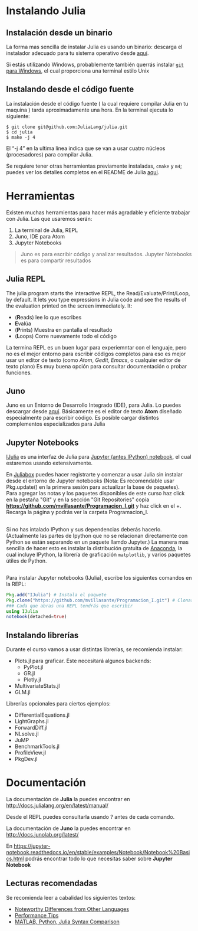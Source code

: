 # Instalando Julia

## Instalación desde un binario

La forma mas sencilla de instalar Julia es usando un binario: descarga el instalador adecuado para tu sistema operativo desde [aquí](http://julialang.org/downloads/).

Si estás utilizando Windows, probablemente también querrás instalar [`git` para Windows](https://msysgit.github.io/), el cual proporciona una terminal estilo Unix

## Instalando desde el código fuente

La instalación desde el código fuente ( la cual requiere compilar Julia en tu maquina ) tarda aproximadamente una hora.
En la terminal ejecuta lo siguiente:

```
$ git clone git@github.com:JuliaLang/julia.git
$ cd julia
$ make -j 4
```
El “-j 4” en la ultima linea indica que se van a usar cuatro núcleos (procesadores) para compilar Julia.

Se requiere tener otras herramientas previamente instaladas, `cmake` y `m4`; puedes ver los detalles completos en el  README de Julia [aqui](https://github.com/JuliaLang/julia).

# Herramientas 
Existen muchas herramientas para hacer más agradable y eficiente trabajar con Julia. Las que usaremos serán:
1. La terminal de Julia, REPL
1. Juno, IDE para Atom
2. Jupyter Notebooks

> Juno es para escribir código y analizar resultados. Jupyter Notebooks es para compartir resultados

## Julia REPL
The julia program starts the interactive REPL, the Read/Evaluate/Print/Loop, by default. It lets you type expressions in Julia code and see the results of the evaluation printed on the screen immediately. It:

* (**R**eads) lee lo que escribes
* **E**valúa 
* (**P**rints) Muestra en pantalla el resultado
* (**L**oops) Corre nuevamente todo el código

La termina REPL es un buen lugar para experiemntar con el lenguaje, pero no es el mejor entorno para escribir códigos completos para eso es mejor usar un editor de texto (como *Atom*, *Gedit*, *Emacs*, o cualquier editor de texto plano)
Es muy buena opción para consultar documentación o probar funciones.

## Juno

Juno es un Entorno de Desarrollo Integrado (IDE), para Julia. Lo puedes descargar desde  [aquí](http://junolab.org).
Básicamente es el editor de texto **Atom** diseñado especialmente para escribir código. Es posible cargar distintos complementos especializados para Julia

## Jupyter Notebooks

[IJulia](https://github.com/JuliaLang/IJulia.jl) es una interfaz de Julia para [Jupyter (antes IPython) notebook](http://ipython.org/), el cual estaremos usando extensivamente.

En [Juliabox](https://juliabox.com) puedes hacer registrarte y comenzar a usar Julia sin instalar desde el entorno de Jupyter notebooks (Nota: Es recomendable usar Pkg.update() en la primera sesión para actualizar la base de paquetes). Para agregar las notas y los paquetes disponibles de este curso haz click en la pestaña "Git" y en la sección "Git Repositories" copia __https://github.com/mvillasante/Programacion_I.git__ y haz click en el +. Recarga la página y podrás ver la carpeta Programacion_I.

##
Si no has intalado IPython y sus dependencias deberás hacerlo. (Actualmente las partes de Ipython que no se relacionan directamente con Python se están separando en un paquete llamdo Jupyter.) La manera mas sencilla de hacer esto es instalar la distribución gratuita de [Anaconda](https://www.anaconda.com/download/), la cual incluye IPython, la librería de graficación `matplotlib`, y varios paquetes útiles de Python.
##

Para instalar Jupyter notebooks (IJulia), escribe los siguientes comandos en la REPL:

```julia
Pkg.add("IJulia") # Instala el paquete
Pkg.clone("https://github.com/mvillasante/Programacion_I.git") # Clonas el repositorio para este curso
### Cada que abras una REPL tendrás que escribir
using IJulia
notebook(detached=true)
```
## Instalando librerías

Durante el curso vamos a usar distintas librerías, se recomienda instalar:

- Plots.jl para graficar. Este necesitará algunos backends:
  - PyPlot.jl
  - GR.jl
  - Plotly.jl
- MultivariateStats.jl
- GLM.jl

Librerías opcionales para ciertos ejemplos:

- DifferentialEquations.jl
- LightGraphs.jl
- ForwardDiff.jl
- NLsolve.jl
- JuMP
- BenchmarkTools.jl
- ProfileView.jl
- PkgDev.jl
 
 # Documentación 
 
 La documentación de **Julia** la puedes encontrar en http://docs.julialang.org/en/latest/manual/

Desde el REPL puedes consultarla usando ? antes de cada comando.

La documentación de **Juno** la puedes encontrar en  http://docs.junolab.org/latest/

En https://jupyter-notebook.readthedocs.io/en/stable/examples/Notebook/Notebook%20Basics.html podrás encontrar todo lo que necesitas saber sobre **Jupyter Notebook**

## Lecturas recomendadas

Se recomienda leer a cabalidad los siguientes textos:

- [Noteworthy Differences from Other Languages](http://docs.julialang.org/en/release-0.5/manual/noteworthy-differences/)
- [Performance Tips](http://docs.julialang.org/en/release-0.5/manual/performance-tips/)
- [MATLAB, Python, Julia Syntax Comparison](http://cheatsheets.quantecon.org/)
